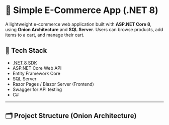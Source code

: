 # 🛒 Simple E-Commerce App (.NET 8)

A lightweight e-commerce web application built with **ASP.NET Core 8**, using **Onion Architecture** and **SQL Server**. Users can browse products, add items to a cart, and manage their cart.

## 🔧 Tech Stack

- [.NET 8 SDK](https://dotnet.microsoft.com/)
- ASP.NET Core Web API
- Entity Framework Core
- SQL Server
- Razor Pages / Blazor Server (Frontend)
- Swagger for API testing
- C#

---

## 🗂️ Project Structure (Onion Architecture)


